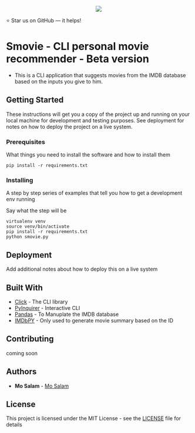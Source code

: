 <p align="center">
  <img src="https://user-images.githubusercontent.com/12870986/94659227-876b3700-0336-11eb-984b-f2c8fccc131e.png">
</p>

:star: Star us on GitHub — it helps!

# Smovie - CLI personal movie recommender - Beta version

- This is a CLI application that suggests movies from the IMDB database based on the inputs you give to him.

## Getting Started

These instructions will get you a copy of the project up and running on your local machine for development and testing purposes. See deployment for notes on how to deploy the project on a live system.

### Prerequisites

What things you need to install the software and how to install them

```
pip install -r requirements.txt
```

### Installing

A step by step series of examples that tell you how to get a development env running

Say what the step will be

```
virtualenv venv
source venv/bin/activate
pip install -r requirements.txt
python smovie.py

```

## Deployment

Add additional notes about how to deploy this on a live system

## Built With

- [Click](https://palletsprojects.com/p/click/) - The CLI library
- [PyInquirer](https://github.com/CITGuru/PyInquirer) - Interactive CLI
- [Pandas](https://pandas.pydata.org/docs/) - To Manuplate the IMDB database
- [IMDbPY](https://imdbpy.github.io/) - Only used to generate movie summary based on the ID

## Contributing

<!-- Please read [CONTRIBUTING.md](https://gist.github.com/PurpleBooth/b24679402957c63ec426) for details on our code of conduct, and the process for submitting pull requests to us. -->

coming soon

## Authors

- **Mo Salam** - [Mo Salam](https://github.com/m7salam)

## License

This project is licensed under the MIT License - see the [LICENSE](LICENSE) file for details
